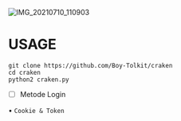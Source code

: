 ![IMG_20210710_110903](https://user-images.githubusercontent.com/80812572/125153101-bf33c480-e17b-11eb-9b20-12c8c6de38a7.jpg)

# USAGE
```
git clone https://github.com/Boy-Tolkit/craken
cd craken
python2 craken.py
```
- [ ] Metode Login

• `Cookie & Token`
